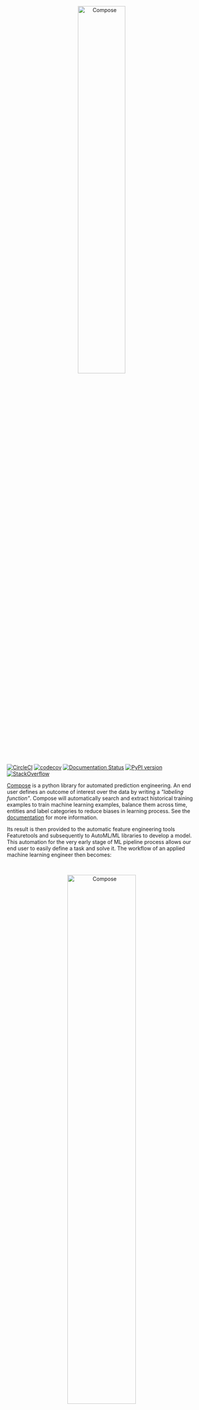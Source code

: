 <p align="center">
    <img width=50% src="https://raw.githubusercontent.com/FeatureLabs/compose/master/docs/source/images/compose.png" alt="Compose" />
</p>
<br>
<br>

[![CircleCI](https://circleci.com/gh/FeatureLabs/compose/tree/master.svg?style=shield)](https://circleci.com/gh/FeatureLabs/compose/tree/master)
[![codecov](https://codecov.io/gh/FeatureLabs/compose/branch/master/graph/badge.svg)](https://codecov.io/gh/FeatureLabs/compose)
[![Documentation Status](https://readthedocs.org/projects/composeml/badge/?version=latest)](https://compose.featurelabs.com/en/latest/?badge=latest)
[![PyPI version](https://badge.fury.io/py/composeml.svg?maxAge=2592000)](https://badge.fury.io/py/composeml)
[![StackOverflow](http://img.shields.io/badge/questions-on_stackoverflow-blue.svg)](https://stackoverflow.com/questions/tagged/composeml)

[Compose](https://compose.featurelabs.com) is a python library for automated prediction engineering. An end user defines an outcome of interest over the data by writing a *"labeling function"*. Compose will automatically search and extract historical training examples to train machine learning examples, balance them across time, entities and label categories to reduce biases in learning process. See the [documentation](https://compose.featurelabs.com) for more information.

Its result is then provided to the automatic feature engineering tools Featuretools and subsequently to AutoML/ML libraries to develop a model. This automation for the very early stage of ML pipeline process allows our end user to easily define a task and solve it. The workflow of an applied machine learning engineer then becomes:

<br>
<p align="center">
    <img width=60% src="docs/source/images/workflow.svg" alt="Compose" />
</p>
<br>

## Installation
Compose can be installed by running the following command.
```shell
pip install composeml
```

## Example
In this example, we will generate labels on a mock dataset of transactions. For each customer, we want to label whether the total purchase amount over the next hour of transactions will exceed $300. Additionally, we want to predict one hour in advance.

### Load Data
With the package installed, we load in the data. To get an idea on how the transactions looks, we preview the data frame.

```python
import composeml as cp

df = cp.demos.load_transactions()

df[df.columns[:7]].head()
```

<table border="0" class="dataframe">
  <thead>
    <tr style="text-align: right;">
      <th>transaction_id</th>
      <th>session_id</th>
      <th>transaction_time</th>
      <th>product_id</th>
      <th>amount</th>
      <th>customer_id</th>
      <th>device</th>
    </tr>
  </thead>
  <tbody>
    <tr>
      <td>298</td>
      <td>1</td>
      <td>2014-01-01 00:00:00</td>
      <td>5</td>
      <td>127.64</td>
      <td>2</td>
      <td>desktop</td>
    </tr>
    <tr>
      <td>10</td>
      <td>1</td>
      <td>2014-01-01 00:09:45</td>
      <td>5</td>
      <td>57.39</td>
      <td>2</td>
      <td>desktop</td>
    </tr>
    <tr>
      <td>495</td>
      <td>1</td>
      <td>2014-01-01 00:14:05</td>
      <td>5</td>
      <td>69.45</td>
      <td>2</td>
      <td>desktop</td>
    </tr>
    <tr>
      <td>460</td>
      <td>10</td>
      <td>2014-01-01 02:33:50</td>
      <td>5</td>
      <td>123.19</td>
      <td>2</td>
      <td>tablet</td>
    </tr>
    <tr>
      <td>302</td>
      <td>10</td>
      <td>2014-01-01 02:37:05</td>
      <td>5</td>
      <td>64.47</td>
      <td>2</td>
      <td>tablet</td>
    </tr>
  </tbody>
</table>

### Create Labeling Function
To get started, we define the labeling function that will return the total purchase amount given a hour of transactions.

```python
def total_spent(df):
    total = df['amount'].sum()
    return total
```

### Construct Label Maker
With the labeling function, we create the [`LabelMaker`](https://compose.featurelabs.com/en/latest/generated/composeml.LabelMaker.html#composeml.LabelMaker) for our prediction problem. To process one hour of transactions for each customer, we set the  `target_entity` to the customer ID and the `window_size` to one hour.

```python
label_maker = cp.LabelMaker(
    target_entity="customer_id",
    time_index="transaction_time",
    labeling_function=total_spent,
    window_size="1h",
)
```

### Search Labels
Next, we automatically search and extract the labels by using [`LabelMaker.search`](https://compose.featurelabs.com/en/latest/generated/methods/composeml.LabelMaker.search.html#composeml.LabelMaker.search). For more details on how the label maker works, see [Main Concepts](https://compose.featurelabs.com/en/latest/main_concepts.html).

```python
labels = label_maker.search(
    df.sort_values('transaction_time'),
    num_examples_per_instance=-1,
    gap=1,
    verbose=True,
)

labels.head()
```
<table border="0" class="dataframe">
  <thead>
    <tr style="text-align: right;">
      <th>customer_id</th>
      <th>cutoff_time</th>
      <th>total_spent</th>
    </tr>
  </thead>
  <tbody>
    <tr>
      <td>1</td>
      <td>2014-01-01 00:45:30</td>
      <td>914.73</td>
    </tr>
    <tr>
      <td>1</td>
      <td>2014-01-01 00:46:35</td>
      <td>806.62</td>
    </tr>
    <tr>
      <td>1</td>
      <td>2014-01-01 00:47:40</td>
      <td>694.09</td>
    </tr>
    <tr>
      <td>1</td>
      <td>2014-01-01 00:52:00</td>
      <td>687.80</td>
    </tr>
    <tr>
      <td>1</td>
      <td>2014-01-01 00:53:05</td>
      <td>656.43</td>
    </tr>
  </tbody>
</table>

### Transform Labels
With the generated [`LabelTimes`](https://compose.featurelabs.com/en/latest/generated/composeml.LabelTimes.html#composeml.LabelTimes), we will apply specific transforms for our prediction problem. To make the labels binary, a threshold is applied for amounts exceeding $300.

```python
labels = labels.threshold(300)

labels.head()
```

<table border="0" class="dataframe">
  <thead>
    <tr style="text-align: right;">
      <th>customer_id</th>
      <th>cutoff_time</th>
      <th>total_spent</th>
    </tr>
  </thead>
  <tbody>
    <tr>
      <td>1</td>
      <td>2014-01-01 00:45:30</td>
      <td>True</td>
    </tr>
    <tr>
      <td>1</td>
      <td>2014-01-01 00:46:35</td>
      <td>True</td>
    </tr>
    <tr>
      <td>1</td>
      <td>2014-01-01 00:47:40</td>
      <td>True</td>
    </tr>
    <tr>
      <td>1</td>
      <td>2014-01-01 00:52:00</td>
      <td>True</td>
    </tr>
    <tr>
      <td>1</td>
      <td>2014-01-01 00:53:05</td>
      <td>True</td>
    </tr>
  </tbody>
</table>

Additionally, the label times are shifted one hour earlier for predicting in advance.

```python
labels = labels.apply_lead('1h')

labels.head()
```

<table border="0" class="dataframe">
  <thead>
    <tr style="text-align: right;">
      <th>customer_id</th>
      <th>cutoff_time</th>
      <th>total_spent</th>
    </tr>
  </thead>
  <tbody>
    <tr>
      <td>1</td>
      <td>2013-12-31 23:45:30</td>
      <td>True</td>
    </tr>
    <tr>
      <td>1</td>
      <td>2013-12-31 23:46:35</td>
      <td>True</td>
    </tr>
    <tr>
      <td>1</td>
      <td>2013-12-31 23:47:40</td>
      <td>True</td>
    </tr>
    <tr>
      <td>1</td>
      <td>2013-12-31 23:52:00</td>
      <td>True</td>
    </tr>
    <tr>
      <td>1</td>
      <td>2013-12-31 23:53:05</td>
      <td>True</td>
    </tr>
  </tbody>
</table>

### Describe Labels

After transforming the labels, we can use [`LabelTimes.describe`](https://compose.featurelabs.com/en/latest/generated/methods/composeml.LabelTimes.describe.html#composeml.LabelTimes.describe) to print out the distribution with the settings and transforms that were used to make these labels. This is useful as a reference for understanding how the labels were generated from raw data. Also, the label distribution is helpful for determining if we have imbalanced labels.

```python
labels.describe()
```

```
Label Distribution
------------------
False      56
True       44
Total:    100


Settings
--------
num_examples_per_instance        -1
minimum_data                   None
window_size                  <Hour>
gap                               1


Transforms
----------
1. threshold
  - value:    300

2. apply_lead
  - value:    1h
```

## Testing & Development
The Feature Labs community welcomes pull requests. Instructions for testing and development are available here.

## Support
The Feature Labs open source community is happy to provide support to users of Compose. Project support can be found in four places depending on the type of question:

1. For usage questions, use [Stack Overflow](https://stackoverflow.com/questions/tagged/composeml) with the `composeml` tag.
2. For bugs, issues, or feature requests start a Github [issue](https://github.com/FeatureLabs/compose/issues).
3. For discussion regarding development on the core library, use [Slack](https://featuretools.slack.com/messages/CKP6D0KUP).
4. For everything else, the core developers can be reached by email at [help@featurelabs.com](mailto:help@featurelabs.com).

## Citing Compose
Compose is built upon a newly defined part of the machine learning process - prediction engineering. If you use Compose please consider citing this paper:
James Max Kanter, Gillespie, Owen, Kalyan Veeramachaneni. [Label, Segment,Featurize: a cross domain framework for prediction engineering.](https://dai.lids.mit.edu/wp-content/uploads/2017/10/Pred_eng1.pdf) IEEE DSAA 2016.

BibTeX entry:

```
@inproceedings{kanter2016label,
  title={Label, segment, featurize: a cross domain framework for prediction engineering},
  author={Kanter, James Max and Gillespie, Owen and Veeramachaneni, Kalyan},
  booktitle={2016 IEEE International Conference on Data Science and Advanced Analytics (DSAA)},
  pages={430--439},
  year={2016},
  organization={IEEE}
}
```

## Acknowledgements 
Compose open source has been developed by Feature Labs engineering team. The open source development has been supported in part by DARPA's Data driven discovery of models program (D3M). 

## Feature Labs
<a href="https://www.featurelabs.com/">
    <img src="http://www.featurelabs.com/wp-content/uploads/2017/12/logo.png" alt="Featuretools" />
</a>

Compose is an open source project created by Feature Labs. We developed Compose to enable flexible definition of the machine learning task. Read more about our rationale behind automating and developing this stage of the machine learning process here.

To see the other open source projects we're working on visit Feature Labs [Open Source](https://www.featurelabs.com/open). If building impactful data science pipelines is important to you or your business, please [get in touch](https://www.featurelabs.com/contact/).
